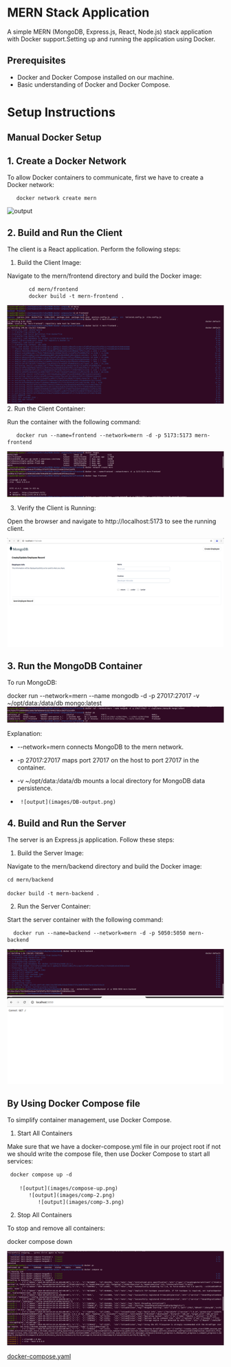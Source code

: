 # MERN Stack Application

A simple MERN (MongoDB, Express.js, React, Node.js) stack application with Docker support.Setting up and running the application using Docker.
## Prerequisites

- Docker and Docker Compose installed on our machine.
- Basic understanding of Docker and Docker Compose.

# Setup Instructions
## Manual Docker Setup
## 1. Create a Docker Network
To allow Docker containers to communicate, first we have to create a Docker network:

       docker network create mern
       
 ![output](images/output.png)

## 2. Build and Run the Client

The client is a React application. Perform the following steps:
 
1. Build the Client Image:

Navigate to the mern/frontend directory and build the Docker image:

           cd mern/frontend
           docker build -t mern-frontend .

 ![output](images/frontbuild.png)
2. Run the Client Container:

Run the container with the following command:

       docker run --name=frontend --network=mern -d -p 5173:5173 mern-frontend

![output](images/frontrun.png)
       
3. Verify the Client is Running:

Open the browser and navigate to http://localhost:5173 to see the running client.

![output](images/front-output.png)

## 3. Run the MongoDB Container

To run MongoDB:

docker run --network=mern --name mongodb -d -p 27017:27017 -v ~/opt/data:/data/db mongo:latest
![output](images/dbrun.png)

Explanation:

-   --network=mern connects MongoDB to the mern network.
-  -p 27017:27017 maps port 27017 on the host to port 27017 in the container.
-   -v ~/opt/data:/data/db mounts a local directory for MongoDB data persistence.

-      ![output](images/DB-output.png)
## 4. Build and Run the Server

The server is an Express.js application. Follow these steps:

1. Build the Server Image:
   
Navigate to the mern/backend directory and build the Docker image:
 
    cd mern/backend
    
    docker build -t mern-backend .
    
2. Run the Server Container:
   
Start the server container with the following command:
    
      docker run --name=backend --network=mern -d -p 5050:5050 mern-backend
![output](images/back-buildrun.png)
![output](images/back-output.png)
   
## By Using Docker Compose file 

To simplify container management, use Docker Compose.

1. Start All Containers

Make sure that we have a docker-compose.yml file in our project root if not we should write the compose file, then use Docker Compose to start all services:

     docker compose up -d

        ![output](images/compose-up.png)
           ![output](images/comp-2.png)
              ![output](images/comp-3.png)
     
2. Stop All Containers

To stop and remove all containers:

   docker compose down

![output](images/stopping.png)


[docker-compose.yaml](./docker-compose.yaml)

 

      
